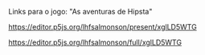 Links para o jogo:
"As aventuras de Hipsta"

https://editor.p5js.org/lhfsalmonson/present/xglLD5WTG

https://editor.p5js.org/lhfsalmonson/full/xglLD5WTG